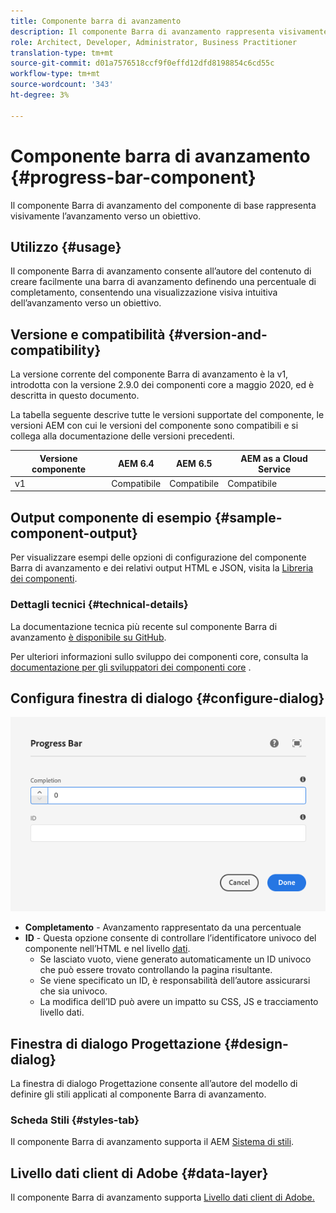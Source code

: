 ```yaml
---
title: Componente barra di avanzamento
description: Il componente Barra di avanzamento rappresenta visivamente il progresso verso un obiettivo
role: Architect, Developer, Administrator, Business Practitioner
translation-type: tm+mt
source-git-commit: d01a7576518ccf9f0effd12dfd8198854c6cd55c
workflow-type: tm+mt
source-wordcount: '343'
ht-degree: 3%

---
```



# Componente barra di avanzamento {#progress-bar-component}

Il componente Barra di avanzamento del componente di base rappresenta visivamente l’avanzamento verso un obiettivo.

## Utilizzo {#usage}

Il componente Barra di avanzamento consente all’autore del contenuto di creare facilmente una barra di avanzamento definendo una percentuale di completamento, consentendo una visualizzazione visiva intuitiva dell’avanzamento verso un obiettivo.

## Versione e compatibilità {#version-and-compatibility}

La versione corrente del componente Barra di avanzamento è la v1, introdotta con la versione 2.9.0 dei componenti core a maggio 2020, ed è descritta in questo documento.

La tabella seguente descrive tutte le versioni supportate del componente, le versioni AEM con cui le versioni del componente sono compatibili e si collega alla documentazione delle versioni precedenti.

| Versione componente | AEM 6.4 | AEM 6.5 | AEM as a Cloud Service |
|---|---|---|---|
| v1 | Compatibile | Compatibile | Compatibile |

## Output componente di esempio {#sample-component-output}

Per visualizzare esempi delle opzioni di configurazione del componente Barra di avanzamento e dei relativi output HTML e JSON, visita la [Libreria dei componenti](https://adobe.com/go/aem_cmp_library_progressbar).

### Dettagli tecnici {#technical-details}

La documentazione tecnica più recente sul componente Barra di avanzamento [è disponibile su GitHub](https://adobe.com/go/aem_cmp_tech_progress_v1).

Per ulteriori informazioni sullo sviluppo dei componenti core, consulta la [documentazione per gli sviluppatori dei componenti core](/help/developing/overview.md) .

## Configura finestra di dialogo {#configure-dialog}

![Finestra di dialogo di modifica del componente Barra di avanzamento](/help/assets/progress-bar-edit.png)

* **Completamento**  - Avanzamento rappresentato da una percentuale
* **ID**  - Questa opzione consente di controllare l’identificatore univoco del componente nell’HTML e nel livello  [dati](/help/developing/data-layer/overview.md).
   * Se lasciato vuoto, viene generato automaticamente un ID univoco che può essere trovato controllando la pagina risultante.
   * Se viene specificato un ID, è responsabilità dell’autore assicurarsi che sia univoco.
   * La modifica dell’ID può avere un impatto su CSS, JS e tracciamento livello dati.

## Finestra di dialogo Progettazione {#design-dialog}

La finestra di dialogo Progettazione consente all’autore del modello di definire gli stili applicati al componente Barra di avanzamento.

### Scheda Stili {#styles-tab}

Il componente Barra di avanzamento supporta il AEM [Sistema di stili](/help/get-started/authoring.md#component-styling).

## Livello dati client di Adobe {#data-layer}

Il componente Barra di avanzamento supporta [Livello dati client di Adobe.](/help/developing/data-layer/overview.md)
